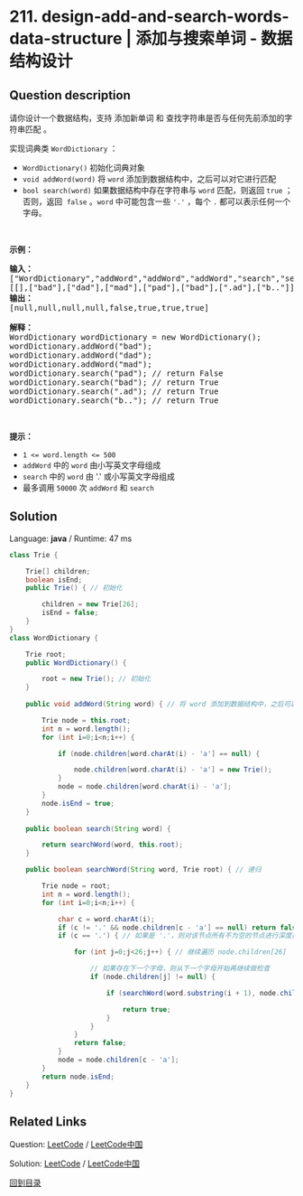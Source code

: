 ﻿# 211. design-add-and-search-words-data-structure | 添加与搜索单词 - 数据结构设计

## Question description

<!--If you want to use the English description, use <p>Design a data structure that supports adding new words and finding if a string matches any previously added string.</p>

<p>Implement the <code>WordDictionary</code> class:</p>

<ul>
	<li><code>WordDictionary()</code>&nbsp;Initializes the object.</li>
	<li><code>void addWord(word)</code> Adds <code>word</code> to the data structure, it can be matched later.</li>
	<li><code>bool search(word)</code>&nbsp;Returns <code>true</code> if there is any string in the data structure that matches <code>word</code>&nbsp;or <code>false</code> otherwise. <code>word</code> may contain dots <code>&#39;.&#39;</code> where dots can be matched with any letter.</li>
</ul>

<p>&nbsp;</p>
<p><strong>Example:</strong></p>

<pre>
<strong>Input</strong>
[&quot;WordDictionary&quot;,&quot;addWord&quot;,&quot;addWord&quot;,&quot;addWord&quot;,&quot;search&quot;,&quot;search&quot;,&quot;search&quot;,&quot;search&quot;]
[[],[&quot;bad&quot;],[&quot;dad&quot;],[&quot;mad&quot;],[&quot;pad&quot;],[&quot;bad&quot;],[&quot;.ad&quot;],[&quot;b..&quot;]]
<strong>Output</strong>
[null,null,null,null,false,true,true,true]

<strong>Explanation</strong>
WordDictionary wordDictionary = new WordDictionary();
wordDictionary.addWord(&quot;bad&quot;);
wordDictionary.addWord(&quot;dad&quot;);
wordDictionary.addWord(&quot;mad&quot;);
wordDictionary.search(&quot;pad&quot;); // return False
wordDictionary.search(&quot;bad&quot;); // return True
wordDictionary.search(&quot;.ad&quot;); // return True
wordDictionary.search(&quot;b..&quot;); // return True
</pre>

<p>&nbsp;</p>
<p><strong>Constraints:</strong></p>

<ul>
	<li><code>1 &lt;= word.length &lt;= 500</code></li>
	<li><code>word</code> in <code>addWord</code> consists lower-case English letters.</li>
	<li><code>word</code> in <code>search</code> consist of&nbsp; <code>&#39;.&#39;</code> or lower-case English letters.</li>
	<li>At most <code>50000</code>&nbsp;calls will be made to <code>addWord</code>&nbsp;and <code>search</code>.</li>
</ul>
 instead-->
<p>请你设计一个数据结构，支持 添加新单词 和 查找字符串是否与任何先前添加的字符串匹配 。</p>

<p>实现词典类 <code>WordDictionary</code> ：</p>

<ul>
	<li><code>WordDictionary()</code> 初始化词典对象</li>
	<li><code>void addWord(word)</code> 将 <code>word</code> 添加到数据结构中，之后可以对它进行匹配</li>
	<li><code>bool search(word)</code> 如果数据结构中存在字符串与 <code>word</code> 匹配，则返回 <code>true</code> ；否则，返回  <code>false</code> 。<code>word</code> 中可能包含一些 <code>'.'</code> ，每个 <code>.</code> 都可以表示任何一个字母。</li>
</ul>

<p> </p>

<p><strong>示例：</strong></p>

<pre>
<strong>输入：</strong>
["WordDictionary","addWord","addWord","addWord","search","search","search","search"]
[[],["bad"],["dad"],["mad"],["pad"],["bad"],[".ad"],["b.."]]
<strong>输出：</strong>
[null,null,null,null,false,true,true,true]

<strong>解释：</strong>
WordDictionary wordDictionary = new WordDictionary();
wordDictionary.addWord("bad");
wordDictionary.addWord("dad");
wordDictionary.addWord("mad");
wordDictionary.search("pad"); // return False
wordDictionary.search("bad"); // return True
wordDictionary.search(".ad"); // return True
wordDictionary.search("b.."); // return True
</pre>

<p> </p>

<p><strong>提示：</strong></p>

<ul>
	<li><code>1 <= word.length <= 500</code></li>
	<li><code>addWord</code> 中的 <code>word</code> 由小写英文字母组成</li>
	<li><code>search</code> 中的 <code>word</code> 由 '.' 或小写英文字母组成</li>
	<li>最多调用 <code>50000</code> 次 <code>addWord</code> 和 <code>search</code></li>
</ul>




## Solution

Language: **java**  /  Runtime: 47 ms

```java
class Trie {

    Trie[] children;
    boolean isEnd;
    public Trie() { // 初始化

        children = new Trie[26];
        isEnd = false;
    }
}
class WordDictionary {

    Trie root;
    public WordDictionary() {

        root = new Trie(); // 初始化
    }
    
    public void addWord(String word) { // 将 word 添加到数据结构中，之后可以对它进行匹配

        Trie node = this.root;
        int n = word.length();
        for (int i=0;i<n;i++) {

            if (node.children[word.charAt(i) - 'a'] == null) {

                node.children[word.charAt(i) - 'a'] = new Trie();
            }
            node = node.children[word.charAt(i) - 'a'];
        }
        node.isEnd = true;
    }
    
    public boolean search(String word) {

        return searchWord(word, this.root);
    }

    public boolean searchWord(String word, Trie root) { // 递归

        Trie node = root;
        int n = word.length();
        for (int i=0;i<n;i++) {

            char c = word.charAt(i);
            if (c != '.' && node.children[c - 'a'] == null) return false;
            if (c == '.') { // 如果是 '.'，则对该节点所有不为空的节点进行深度搜索

                for (int j=0;j<26;j++) { // 继续遍历 node.children[26]

                    // 如果存在下一个字母，则从下一个字母开始再继续做检查
                    if (node.children[j] != null) {

                        if (searchWord(word.substring(i + 1), node.children[j])) {

                            return true;
                        }
                    }
                }
                return false;
            }
            node = node.children[c - 'a'];
        }
        return node.isEnd;
    }
}

```



## Related Links

Question: [LeetCode](https://leetcode.com/problems/design-add-and-search-words-data-structure/description/)  /  [LeetCode中国](https://leetcode-cn.com/problems/design-add-and-search-words-data-structure/description/)

Solution: [LeetCode](https://leetcode.com/articles/design-add-and-search-words-data-structure/)  /  [LeetCode中国](https://leetcode-cn.com/articles/design-add-and-search-words-data-structure/)

[回到目录](../README.md)